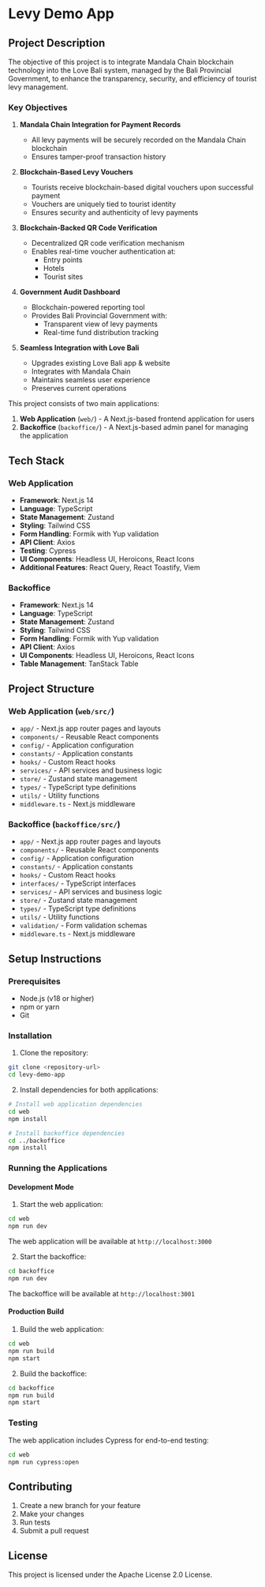# Levy Demo App

## Project Description

The objective of this project is to integrate Mandala Chain blockchain technology into the Love Bali system, managed by the Bali Provincial Government, to enhance the transparency, security, and efficiency of tourist levy management.

### Key Objectives

1. **Mandala Chain Integration for Payment Records**
   - All levy payments will be securely recorded on the Mandala Chain blockchain
   - Ensures tamper-proof transaction history

2. **Blockchain-Based Levy Vouchers**
   - Tourists receive blockchain-based digital vouchers upon successful payment
   - Vouchers are uniquely tied to tourist identity
   - Ensures security and authenticity of levy payments

3. **Blockchain-Backed QR Code Verification**
   - Decentralized QR code verification mechanism
   - Enables real-time voucher authentication at:
     - Entry points
     - Hotels
     - Tourist sites

4. **Government Audit Dashboard**
   - Blockchain-powered reporting tool
   - Provides Bali Provincial Government with:
     - Transparent view of levy payments
     - Real-time fund distribution tracking

5. **Seamless Integration with Love Bali**
   - Upgrades existing Love Bali app & website
   - Integrates with Mandala Chain
   - Maintains seamless user experience
   - Preserves current operations

This project consists of two main applications:
1. **Web Application** (`web/`) - A Next.js-based frontend application for users
2. **Backoffice** (`backoffice/`) - A Next.js-based admin panel for managing the application

## Tech Stack

### Web Application
- **Framework**: Next.js 14
- **Language**: TypeScript
- **State Management**: Zustand
- **Styling**: Tailwind CSS
- **Form Handling**: Formik with Yup validation
- **API Client**: Axios
- **Testing**: Cypress
- **UI Components**: Headless UI, Heroicons, React Icons
- **Additional Features**: React Query, React Toastify, Viem

### Backoffice
- **Framework**: Next.js 14
- **Language**: TypeScript
- **State Management**: Zustand
- **Styling**: Tailwind CSS
- **Form Handling**: Formik with Yup validation
- **API Client**: Axios
- **UI Components**: Headless UI, Heroicons, React Icons
- **Table Management**: TanStack Table

## Project Structure

### Web Application (`web/src/`)
- `app/` - Next.js app router pages and layouts
- `components/` - Reusable React components
- `config/` - Application configuration
- `constants/` - Application constants
- `hooks/` - Custom React hooks
- `services/` - API services and business logic
- `store/` - Zustand state management
- `types/` - TypeScript type definitions
- `utils/` - Utility functions
- `middleware.ts` - Next.js middleware

### Backoffice (`backoffice/src/`)
- `app/` - Next.js app router pages and layouts
- `components/` - Reusable React components
- `config/` - Application configuration
- `constants/` - Application constants
- `hooks/` - Custom React hooks
- `interfaces/` - TypeScript interfaces
- `services/` - API services and business logic
- `store/` - Zustand state management
- `types/` - TypeScript type definitions
- `utils/` - Utility functions
- `validation/` - Form validation schemas
- `middleware.ts` - Next.js middleware

## Setup Instructions

### Prerequisites
- Node.js (v18 or higher)
- npm or yarn
- Git

### Installation

1. Clone the repository:
```bash
git clone <repository-url>
cd levy-demo-app
```

2. Install dependencies for both applications:
```bash
# Install web application dependencies
cd web
npm install

# Install backoffice dependencies
cd ../backoffice
npm install
```

### Running the Applications

#### Development Mode

1. Start the web application:
```bash
cd web
npm run dev
```
The web application will be available at `http://localhost:3000`

2. Start the backoffice:
```bash
cd backoffice
npm run dev
```
The backoffice will be available at `http://localhost:3001`

#### Production Build

1. Build the web application:
```bash
cd web
npm run build
npm start
```

2. Build the backoffice:
```bash
cd backoffice
npm run build
npm start
```

### Testing

The web application includes Cypress for end-to-end testing:
```bash
cd web
npm run cypress:open
```

## Contributing

1. Create a new branch for your feature
2. Make your changes
3. Run tests
4. Submit a pull request

## License

This project is licensed under the  Apache License 2.0 License.